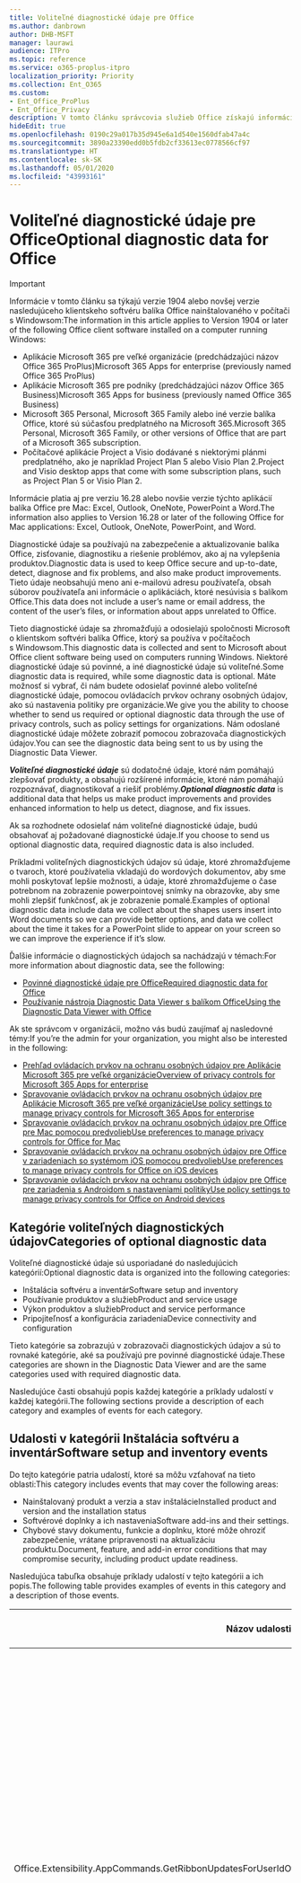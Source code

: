 ```yaml
---
title: Voliteľné diagnostické údaje pre Office
ms.author: danbrown
author: DHB-MSFT
manager: laurawi
audience: ITPro
ms.topic: reference
ms.service: o365-proplus-itpro
localization_priority: Priority
ms.collection: Ent_O365
ms.custom:
- Ent_Office_ProPlus
- Ent_Office_Privacy
description: V tomto článku správcovia služieb Office získajú informácie o voliteľných diagnostických údajoch v balíku Office vrátane niekoľkých príkladov udalostí.
hideEdit: true
ms.openlocfilehash: 0190c29a017b35d945e6a1d540e1560dfab47a4c
ms.sourcegitcommit: 3890a23390edd0b5fdb2cf33613ec0778566cf97
ms.translationtype: HT
ms.contentlocale: sk-SK
ms.lasthandoff: 05/01/2020
ms.locfileid: "43993161"
---
```

# <a name="optional-diagnostic-data-for-office"></a><span data-ttu-id="9200c-103">Voliteľné diagnostické údaje pre Office</span><span class="sxs-lookup"><span data-stu-id="9200c-103">Optional diagnostic data for Office</span></span>

> [!IMPORTANT]
> <span data-ttu-id="9200c-104">Informácie v tomto článku sa týkajú verzie 1904 alebo novšej verzie nasledujúceho klientskeho softvéru balíka Office nainštalovaného v počítači s Windowsom:</span><span class="sxs-lookup"><span data-stu-id="9200c-104">The information in this article applies to Version 1904 or later of the following Office client software installed on a computer running Windows:</span></span>
> - <span data-ttu-id="9200c-105">Aplikácie Microsoft 365 pre veľké organizácie (predchádzajúci názov Office 365 ProPlus)</span><span class="sxs-lookup"><span data-stu-id="9200c-105">Microsoft 365 Apps for enterprise (previously named Office 365 ProPlus)</span></span>
> - <span data-ttu-id="9200c-106">Aplikácie Microsoft 365 pre podniky (predchádzajúci názov Office 365 Business)</span><span class="sxs-lookup"><span data-stu-id="9200c-106">Microsoft 365 Apps for business (previously named Office 365 Business)</span></span>
> - <span data-ttu-id="9200c-107">Microsoft 365 Personal, Microsoft 365 Family alebo iné verzie balíka Office, ktoré sú súčasťou predplatného na Microsoft 365.</span><span class="sxs-lookup"><span data-stu-id="9200c-107">Microsoft 365 Personal, Microsoft 365 Family, or other versions of Office that are part of a Microsoft 365 subscription.</span></span>
> - <span data-ttu-id="9200c-108">Počítačové aplikácie Project a Visio dodávané s niektorými plánmi predplatného, ako je napríklad Project Plan 5 alebo Visio Plan 2.</span><span class="sxs-lookup"><span data-stu-id="9200c-108">Project and Visio desktop apps that come with some subscription plans, such as Project Plan 5 or Visio Plan 2.</span></span>
>
> <span data-ttu-id="9200c-109">Informácie platia aj pre verziu 16.28 alebo novšie verzie týchto aplikácií balíka Office pre Mac: Excel, Outlook, OneNote, PowerPoint a Word.</span><span class="sxs-lookup"><span data-stu-id="9200c-109">The information also applies to Version 16.28 or later of the following Office for Mac applications: Excel, Outlook, OneNote, PowerPoint, and Word.</span></span>

<span data-ttu-id="9200c-110">Diagnostické údaje sa používajú na zabezpečenie a aktualizovanie balíka Office, zisťovanie, diagnostiku a riešenie problémov, ako aj na vylepšenia produktov.</span><span class="sxs-lookup"><span data-stu-id="9200c-110">Diagnostic data is used to keep Office secure and up-to-date, detect, diagnose and fix problems, and also make product improvements.</span></span> <span data-ttu-id="9200c-111">Tieto údaje neobsahujú meno ani e-mailovú adresu používateľa, obsah súborov používateľa ani informácie o aplikáciách, ktoré nesúvisia s balíkom Office.</span><span class="sxs-lookup"><span data-stu-id="9200c-111">This data does not include a user’s name or email address, the content of the user’s files, or information about apps unrelated to Office.</span></span>

<span data-ttu-id="9200c-112">Tieto diagnostické údaje sa zhromažďujú a odosielajú spoločnosti Microsoft o klientskom softvéri balíka Office, ktorý sa používa v počítačoch s Windowsom.</span><span class="sxs-lookup"><span data-stu-id="9200c-112">This diagnostic data is collected and sent to Microsoft about Office client software being used on computers running Windows.</span></span> <span data-ttu-id="9200c-113">Niektoré diagnostické údaje sú povinné, a iné diagnostické údaje sú voliteľné.</span><span class="sxs-lookup"><span data-stu-id="9200c-113">Some diagnostic data is required, while some diagnostic data is optional.</span></span> <span data-ttu-id="9200c-114">Máte možnosť si vybrať, či nám budete odosielať povinné alebo voliteľné diagnostické údaje, pomocou ovládacích prvkov ochrany osobných údajov, ako sú nastavenia politiky pre organizácie.</span><span class="sxs-lookup"><span data-stu-id="9200c-114">We give you the ability to choose whether to send us required or optional diagnostic data through the use of privacy controls, such as policy settings for organizations.</span></span> <span data-ttu-id="9200c-115">Nám odoslané diagnostické údaje môžete zobraziť pomocou zobrazovača diagnostických údajov.</span><span class="sxs-lookup"><span data-stu-id="9200c-115">You can see the diagnostic data being sent to us by using the Diagnostic Data Viewer.</span></span>

<span data-ttu-id="9200c-116">***Voliteľné diagnostické údaje*** sú dodatočné údaje, ktoré nám pomáhajú zlepšovať produkty, a obsahujú rozšírené informácie, ktoré nám pomáhajú rozpoznávať, diagnostikovať a riešiť problémy.</span><span class="sxs-lookup"><span data-stu-id="9200c-116">***Optional diagnostic data*** is additional data that helps us make product improvements and provides enhanced information to help us detect, diagnose, and fix issues.</span></span>

<span data-ttu-id="9200c-117">Ak sa rozhodnete odosielať nám voliteľné diagnostické údaje, budú obsahovať aj požadované diagnostické údaje.</span><span class="sxs-lookup"><span data-stu-id="9200c-117">If you choose to send us optional diagnostic data, required diagnostic data is also included.</span></span>

<span data-ttu-id="9200c-118">Príkladmi voliteľných diagnostických údajov sú údaje, ktoré zhromažďujeme o tvaroch, ktoré používatelia vkladajú do wordových dokumentov, aby sme mohli poskytovať lepšie možnosti, a údaje, ktoré zhromažďujeme o čase potrebnom na zobrazenie powerpointovej snímky na obrazovke, aby sme mohli zlepšiť funkčnosť, ak je zobrazenie pomalé.</span><span class="sxs-lookup"><span data-stu-id="9200c-118">Examples of optional diagnostic data include data we collect about the shapes users insert into Word documents so we can provide better options, and data we collect about the time it takes for a PowerPoint slide to appear on your screen so we can improve the experience if it’s slow.</span></span>

<span data-ttu-id="9200c-119">Ďalšie informácie o diagnostických údajoch sa nachádzajú v témach:</span><span class="sxs-lookup"><span data-stu-id="9200c-119">For more information about diagnostic data, see the following:</span></span>

- [<span data-ttu-id="9200c-120">Povinné diagnostické údaje pre Office</span><span class="sxs-lookup"><span data-stu-id="9200c-120">Required diagnostic data for Office</span></span>](required-diagnostic-data.md)
- [<span data-ttu-id="9200c-121">Používanie nástroja Diagnostic Data Viewer s balíkom Office</span><span class="sxs-lookup"><span data-stu-id="9200c-121">Using the Diagnostic Data Viewer with Office</span></span>](https://support.office.com/article/cf761ce9-d805-4c60-a339-4e07f3182855)

<span data-ttu-id="9200c-122">Ak ste správcom v organizácii, možno vás budú zaujímať aj nasledovné témy:</span><span class="sxs-lookup"><span data-stu-id="9200c-122">If you’re the admin for your organization, you might also be interested in the following:</span></span>

- [<span data-ttu-id="9200c-123">Prehľad ovládacích prvkov na ochranu osobných údajov pre Aplikácie Microsoft 365 pre veľké organizácie</span><span class="sxs-lookup"><span data-stu-id="9200c-123">Overview of privacy controls for Microsoft 365 Apps for enterprise</span></span>](overview-privacy-controls.md)
- [<span data-ttu-id="9200c-124">Spravovanie ovládacích prvkov na ochranu osobných údajov pre Aplikácie Microsoft 365 pre veľké organizácie</span><span class="sxs-lookup"><span data-stu-id="9200c-124">Use policy settings to manage privacy controls for Microsoft 365 Apps for enterprise</span></span>](manage-privacy-controls.md)
- [<span data-ttu-id="9200c-125">Spravovanie ovládacích prvkov na ochranu osobných údajov pre Office pre Mac pomocou predvolieb</span><span class="sxs-lookup"><span data-stu-id="9200c-125">Use preferences to manage privacy controls for Office for Mac</span></span>](mac-privacy-preferences.md)
- [<span data-ttu-id="9200c-126">Spravovanie ovládacích prvkov na ochranu osobných údajov pre Office v zariadeniach so systémom iOS pomocou predvolieb</span><span class="sxs-lookup"><span data-stu-id="9200c-126">Use preferences to manage privacy controls for Office on iOS devices</span></span>](ios-privacy-preferences.md)
- [<span data-ttu-id="9200c-127">Spravovanie ovládacích prvkov na ochranu osobných údajov pre Office pre zariadenia s Androidom s nastaveniami politiky</span><span class="sxs-lookup"><span data-stu-id="9200c-127">Use policy settings to manage privacy controls for Office on Android devices</span></span>](android-privacy-controls.md)

## <a name="categories-of-optional-diagnostic-data"></a><span data-ttu-id="9200c-128">Kategórie voliteľných diagnostických údajov</span><span class="sxs-lookup"><span data-stu-id="9200c-128">Categories of optional diagnostic data</span></span>

<span data-ttu-id="9200c-129">Voliteľné diagnostické údaje sú usporiadané do nasledujúcich kategórií:</span><span class="sxs-lookup"><span data-stu-id="9200c-129">Optional diagnostic data is organized into the following categories:</span></span>

- <span data-ttu-id="9200c-130">Inštalácia softvéru a inventár</span><span class="sxs-lookup"><span data-stu-id="9200c-130">Software setup and inventory</span></span>
- <span data-ttu-id="9200c-131">Používanie produktov a služieb</span><span class="sxs-lookup"><span data-stu-id="9200c-131">Product and service usage</span></span>
- <span data-ttu-id="9200c-132">Výkon produktov a služieb</span><span class="sxs-lookup"><span data-stu-id="9200c-132">Product and service performance</span></span>
- <span data-ttu-id="9200c-133">Pripojiteľnosť a konfigurácia zariadenia</span><span class="sxs-lookup"><span data-stu-id="9200c-133">Device connectivity and configuration</span></span>

<span data-ttu-id="9200c-134">Tieto kategórie sa zobrazujú v zobrazovači diagnostických údajov a sú to rovnaké kategórie, aké sa používajú pre povinné diagnostické údaje.</span><span class="sxs-lookup"><span data-stu-id="9200c-134">These categories are shown in the Diagnostic Data Viewer and are the same categories used with required diagnostic data.</span></span>

<span data-ttu-id="9200c-135">Nasledujúce časti obsahujú popis každej kategórie a príklady udalostí v každej kategórii.</span><span class="sxs-lookup"><span data-stu-id="9200c-135">The following sections provide a description of each category and examples of events for each category.</span></span>

## <a name="software-setup-and-inventory-events"></a><span data-ttu-id="9200c-136">Udalosti v kategórii Inštalácia softvéru a inventár</span><span class="sxs-lookup"><span data-stu-id="9200c-136">Software setup and inventory events</span></span>

<span data-ttu-id="9200c-137">Do tejto kategórie patria udalostí, ktoré sa môžu vzťahovať na tieto oblasti:</span><span class="sxs-lookup"><span data-stu-id="9200c-137">This category includes events that may cover the following areas:</span></span>

- <span data-ttu-id="9200c-138">Nainštalovaný produkt a verzia a stav inštalácie</span><span class="sxs-lookup"><span data-stu-id="9200c-138">Installed product and version and the installation status</span></span>
- <span data-ttu-id="9200c-139">Softvérové doplnky a ich nastavenia</span><span class="sxs-lookup"><span data-stu-id="9200c-139">Software add-ins and their settings.</span></span>
- <span data-ttu-id="9200c-140">Chybové stavy dokumentu, funkcie a doplnku, ktoré môže ohroziť zabezpečenie, vrátane pripravenosti na aktualizáciu produktu.</span><span class="sxs-lookup"><span data-stu-id="9200c-140">Document, feature, and add-in error conditions that may compromise security, including product update readiness.</span></span>

<span data-ttu-id="9200c-141">Nasledujúca tabuľka obsahuje príklady udalostí v tejto kategórii a ich popis.</span><span class="sxs-lookup"><span data-stu-id="9200c-141">The following table provides examples of events in this category and a description of those events.</span></span>

| <span data-ttu-id="9200c-142">**Názov udalosti**</span><span class="sxs-lookup"><span data-stu-id="9200c-142">**Event name**</span></span>   | <span data-ttu-id="9200c-143">**Popis udalosti**</span><span class="sxs-lookup"><span data-stu-id="9200c-143">**Event description**</span></span>  |
| ---- | ---- |
| <span data-ttu-id="9200c-144">Office.Extensibility.AppCommands.GetRibbonUpdatesForUserId</span><span class="sxs-lookup"><span data-stu-id="9200c-144">Office.Extensibility.AppCommands.GetRibbonUpdatesForUserId</span></span> | <span data-ttu-id="9200c-145">Táto udalosť označuje, či Word úspešne aktualizuje pás s nástrojmi používateľského rozhrania Wordu, keď používateľ zmení svoju identitu.</span><span class="sxs-lookup"><span data-stu-id="9200c-145">This event indicates whether Word successfully updates the Ribbon in the Word User Interface when the user changes their identity.</span></span> <span data-ttu-id="9200c-146">Pomocou tejto udalosti rozpoznávame nesprávne nastavenie a iné problémy, ktoré by mohli ovplyvniť používateľské rozhranie balíka Office.</span><span class="sxs-lookup"><span data-stu-id="9200c-146">We use this event to detect incorrect setup and other issues that would affect the Office user interface.</span></span> |
| <span data-ttu-id="9200c-147">Office.Extensibility.AppCommands.AppCmdInstall</span><span class="sxs-lookup"><span data-stu-id="9200c-147">Office.Extensibility.AppCommands.AppCmdInstall</span></span>   | <span data-ttu-id="9200c-148">Táto udalosť poskytuje informácie o doplnku balíka Office, ktorý používateľ nainštaloval, vrátane ID aplikácie, zostavy a verzie operačného systému, úspešnosti inštalácie a trvaní inštalácie.</span><span class="sxs-lookup"><span data-stu-id="9200c-148">This event provides information about the Office add-in that the user has installed, including app ID, operating system build and version, success of installation, and duration of install.</span></span>  |

## <a name="product-and-service-usage-events"></a><span data-ttu-id="9200c-149">Udalosti v kategórii Používanie produktov a služieb</span><span class="sxs-lookup"><span data-stu-id="9200c-149">Product and service usage events</span></span>

<span data-ttu-id="9200c-150">Do tejto kategórie patria udalostí, ktoré sa môžu vzťahovať na tieto oblasti:</span><span class="sxs-lookup"><span data-stu-id="9200c-150">This category includes events that may cover the following areas:</span></span>

- <span data-ttu-id="9200c-151">Úspešnosť fungovania aplikácie.</span><span class="sxs-lookup"><span data-stu-id="9200c-151">Success of application functionality.</span></span> <span data-ttu-id="9200c-152">Obmedzené na otvorenie a zatvorenie aplikácie a dokumentov, úpravu súborov a zdieľanie súborov (spoluprácu).</span><span class="sxs-lookup"><span data-stu-id="9200c-152">Limited to opening and closing of the application and documents, file editing, and file sharing (collaboration).</span></span>
- <span data-ttu-id="9200c-153">Určenie, či sa vyskytli konkrétne udalosti funkcie, napríklad spustenie alebo ukončenie a či je funkcia spustená.</span><span class="sxs-lookup"><span data-stu-id="9200c-153">Determination if specific feature events have occurred, such as start or stop, and if feature is running.</span></span>
- <span data-ttu-id="9200c-154">Funkcie zjednodušenia ovládania balíka Office</span><span class="sxs-lookup"><span data-stu-id="9200c-154">Office accessibility features</span></span>

<span data-ttu-id="9200c-155">Nasledujúca tabuľka obsahuje príklady udalostí v tejto kategórii a ich popis.</span><span class="sxs-lookup"><span data-stu-id="9200c-155">The following table provides examples of events in this category and a description of those events.</span></span>

| <span data-ttu-id="9200c-156">**Názov udalosti**</span><span class="sxs-lookup"><span data-stu-id="9200c-156">**Event name**</span></span>   | <span data-ttu-id="9200c-157">**Popis udalosti**</span><span class="sxs-lookup"><span data-stu-id="9200c-157">**Event description**</span></span>  |
| ------ | ------- |
| <span data-ttu-id="9200c-158">Office.Word.Commanding.Highlight</span><span class="sxs-lookup"><span data-stu-id="9200c-158">Office.Word.Commanding.Highlight</span></span>  | <span data-ttu-id="9200c-159">Táto udalosť označuje, že Word vykonal príkaz na zvýraznenie textu.</span><span class="sxs-lookup"><span data-stu-id="9200c-159">This event indicates Word has executed the command to highlight text.</span></span> <span data-ttu-id="9200c-160">Táto udalosť sa používa na zistenie chýb v príkaze zvýraznenia textu.</span><span class="sxs-lookup"><span data-stu-id="9200c-160">We use this event to detect errors in the text-highlight command.</span></span>  |
| <span data-ttu-id="9200c-161">Office.Translator.AddInLoaded</span><span class="sxs-lookup"><span data-stu-id="9200c-161">Office.Translator.AddInLoaded</span></span>   | <span data-ttu-id="9200c-162">Prezenčný signál na určenie, či sa funkcia prekladača spustila úspešne načítala a vykreslila.</span><span class="sxs-lookup"><span data-stu-id="9200c-162">A heartbeat to indicate that the translator feature has been loaded and rendered successfully.</span></span>  |
| <span data-ttu-id="9200c-163">Office.Graphics.GVizInsertShape</span><span class="sxs-lookup"><span data-stu-id="9200c-163">Office.Graphics.GVizInsertShape</span></span> |<span data-ttu-id="9200c-164">Sleduje používanie funkcie Vložiť tvar vo Worde a tiež nahlasuje podrobnosti o typoch vložených tvarov a o tom, z akého zdroja boli vložené.</span><span class="sxs-lookup"><span data-stu-id="9200c-164">Tracks the usage of the Insert Shape feature in Word and also reports details of types of shapes inserted and from which source.</span></span>| 
| <span data-ttu-id="9200c-165">Office.PowerPoint.PPT.Desktop.SummaryZoomInsertionRule</span><span class="sxs-lookup"><span data-stu-id="9200c-165">Office.PowerPoint.PPT.Desktop.SummaryZoomInsertionRule</span></span>   | <span data-ttu-id="9200c-166">Táto udalosť určuje, či sa v dokumente nachádzajú nejaké sekcie, keď používateľ vkladá Náhľad obsahu, a či sa používateľ rozhodne odstrániť existujúce sekcie.</span><span class="sxs-lookup"><span data-stu-id="9200c-166">This event determines if there are any sections present in a document when the user is inserting Summary Zoom and if the user chooses to delete existing sections.</span></span> |
| <span data-ttu-id="9200c-167">Office.Security.SecureReaderHost.ProtectedViewValidation</span><span class="sxs-lookup"><span data-stu-id="9200c-167">Office.Security.SecureReaderHost.ProtectedViewValidation</span></span> | <span data-ttu-id="9200c-168">Sleduje, kedy a prečo sa súbor otvoril v chránenom zobrazení.</span><span class="sxs-lookup"><span data-stu-id="9200c-168">Tracks when and why a file is opened in Protected View.</span></span> <span data-ttu-id="9200c-169">Používa sa na diagnostikovanie stavov, kedy by sa chránené zobrazenie nemuselo správne spustiť, aby sa zaručilo, že funkcia funguje správne.</span><span class="sxs-lookup"><span data-stu-id="9200c-169">Used to diagnose conditions where Protected View may not be correctly triggered to ensure the feature is working properly.</span></span> |

## <a name="product-and-service-performance-events"></a><span data-ttu-id="9200c-170">Udalosti v kategórii Výkon produktov a služieb</span><span class="sxs-lookup"><span data-stu-id="9200c-170">Product and service performance events</span></span>

<span data-ttu-id="9200c-171">Do tejto kategórie patria udalostí, ktoré sa môžu vzťahovať na tieto oblasti:</span><span class="sxs-lookup"><span data-stu-id="9200c-171">This category includes events that may cover the following areas:</span></span>

- <span data-ttu-id="9200c-172">Neočakávané ukončenia (zlyhania) aplikácie a stav aplikácie, keď sa to stane.</span><span class="sxs-lookup"><span data-stu-id="9200c-172">Unexpected application exits (crashes) and the state of the application when that happens.</span></span>
- <span data-ttu-id="9200c-173">Dlhý čas odozvy alebo nízky výkon v prípadoch ako spustenie aplikácie alebo otvorenie súboru.</span><span class="sxs-lookup"><span data-stu-id="9200c-173">Poor response time or performance for scenarios such as application start up or opening a file.</span></span>
- <span data-ttu-id="9200c-174">Chyby funkčnosti funkcie alebo používateľského rozhrania.</span><span class="sxs-lookup"><span data-stu-id="9200c-174">Errors in functionality of a feature or user experience.</span></span>

<span data-ttu-id="9200c-175">Nasledujúca tabuľka obsahuje príklady udalostí v tejto kategórii a ich popis.</span><span class="sxs-lookup"><span data-stu-id="9200c-175">The following table provides examples of events in this category and a description of those events.</span></span>

| <span data-ttu-id="9200c-176">**Názov udalosti**</span><span class="sxs-lookup"><span data-stu-id="9200c-176">**Event name**</span></span>    | <span data-ttu-id="9200c-177">**Popis udalosti**</span><span class="sxs-lookup"><span data-stu-id="9200c-177">**Event description**</span></span>   |
| --------------- | -------------- |
| <span data-ttu-id="9200c-178">Office.Word.Word.CoreSaveTime100ns</span><span class="sxs-lookup"><span data-stu-id="9200c-178">Office.Word.Word.CoreSaveTime100ns</span></span>     | <span data-ttu-id="9200c-179">V tejto udalosti sa zaznamenáva výkon aktivity ukladania dokumentu vo Worde.</span><span class="sxs-lookup"><span data-stu-id="9200c-179">This event logs the performance of a document save activity by Word.</span></span> <span data-ttu-id="9200c-180">Táto udalosť sa používa na zistenie chýb a problémov s výkonom v aktivite ukladania súboru vo Worde.</span><span class="sxs-lookup"><span data-stu-id="9200c-180">We use this event to detect errors and performance issues in the Word save document activity.</span></span>|
| <span data-ttu-id="9200c-181">Office.Identity.SignInForWamAccountAad</span><span class="sxs-lookup"><span data-stu-id="9200c-181">Office.Identity.SignInForWamAccountAad</span></span>  | <span data-ttu-id="9200c-182">Táto udalosť sa odošle, keď je používateľ prihlásený v konte služby Azure Active Directory s knižnicou Web Account Manager (WAM).</span><span class="sxs-lookup"><span data-stu-id="9200c-182">This event is sent when a user is signed in to an Azure Active Directory account with Web Account Manager (WAM) library.</span></span> <span data-ttu-id="9200c-183">Táto udalosť odosiela metaúdaje, ako sú napríklad názov aplikácie, verzia aplikácie chybový kód, ak aplikácia zlyhala.</span><span class="sxs-lookup"><span data-stu-id="9200c-183">This event sends metadata such as AppName, AppVersion, and ErrorCode if the event failed.</span></span> |
| <span data-ttu-id="9200c-184">Office.PowerPoint.PPT.Desktop.FileOpen.FirstSlideMasterThumbnailRenderTime</span><span class="sxs-lookup"><span data-stu-id="9200c-184">Office.PowerPoint.PPT.Desktop.FileOpen.FirstSlideMasterThumbnailRenderTime</span></span> | <span data-ttu-id="9200c-185">Táto udalosť zhromažďuje čas potrebný na vykreslenie miniatúry predlohy prvej snímky v PowerPointe.</span><span class="sxs-lookup"><span data-stu-id="9200c-185">This event collects the length of time it takes to render the first slide master thumbnail in PowerPoint.</span></span>  |
| <span data-ttu-id="9200c-186">Office.Extensibility.Diagnostics</span><span class="sxs-lookup"><span data-stu-id="9200c-186">Office.Extensibility.Diagnostics</span></span>   | <span data-ttu-id="9200c-187">Táto udalosť poskytuje všeobecné diagnostické informácie pre doplnky balíka Office, ako sú napríklad správy o zlyhaní na ladenie.</span><span class="sxs-lookup"><span data-stu-id="9200c-187">This event provides general diagnostic information for Office add-ins, such as crash reports for debugging.</span></span>|

## <a name="device-connectivity-and-configuration-events"></a><span data-ttu-id="9200c-188">Udalosti v kategórii Pripojiteľnosť a konfigurácia zariadenia</span><span class="sxs-lookup"><span data-stu-id="9200c-188">Device connectivity and configuration events</span></span>

<span data-ttu-id="9200c-189">Do tejto kategórie patria udalostí, ktoré sa môžu vzťahovať na tieto oblasti:</span><span class="sxs-lookup"><span data-stu-id="9200c-189">This category includes events that may cover the following areas:</span></span>

- <span data-ttu-id="9200c-190">Stav sieťového pripojenia a nastavenia zariadenia, napríklad pamäte.</span><span class="sxs-lookup"><span data-stu-id="9200c-190">Network connection state and device settings, such as memory.</span></span>

<span data-ttu-id="9200c-191">Nasledujúca tabuľka obsahuje príklady udalostí v tejto kategórii a ich popis.</span><span class="sxs-lookup"><span data-stu-id="9200c-191">The following table provides examples of events in this category and a description of those events.</span></span>

| <span data-ttu-id="9200c-192">**Názov udalosti**</span><span class="sxs-lookup"><span data-stu-id="9200c-192">**Event name**</span></span>                    | <span data-ttu-id="9200c-193">**Popis udalosti**</span><span class="sxs-lookup"><span data-stu-id="9200c-193">**Event description**</span></span>                                                                                                                                                     |
| ------ | ----- |
| <span data-ttu-id="9200c-194">Office.Graphics.ArtViewValidate</span><span class="sxs-lookup"><span data-stu-id="9200c-194">Office.Graphics.ArtViewValidate</span></span> | <span data-ttu-id="9200c-195">Táto udalosť zaznamenáva overenie výsledkov zobrazenia grafických prvkov, ktoré podporuje grafické používateľské rozhranie.</span><span class="sxs-lookup"><span data-stu-id="9200c-195">This event logs validation the results of Graphics View that supports Graphics User Interface.</span></span> <span data-ttu-id="9200c-196">Pomocou tejto udalosti zhromažďujeme údaje o používaní a chybách týkajúce sa vykresľovania grafických prvkov.</span><span class="sxs-lookup"><span data-stu-id="9200c-196">We use the event to collect usage and error data about graphics rendering.</span></span> |
| <span data-ttu-id="9200c-197">Office.Graphics.ARCExceptionScope</span><span class="sxs-lookup"><span data-stu-id="9200c-197">Office.Graphics.ARCExceptionScope</span></span> | <span data-ttu-id="9200c-198">Táto udalosť sleduje zlyhania vykresľovania pochádzajúce z nástroja vykresľovania.</span><span class="sxs-lookup"><span data-stu-id="9200c-198">This event tracks rendering failures coming from the rendering engine.</span></span> |
| <span data-ttu-id="9200c-199">Office.Extensibility.ODPLatency</span><span class="sxs-lookup"><span data-stu-id="9200c-199">Office.Extensibility.ODPLatency</span></span>   | <span data-ttu-id="9200c-200">Táto udalosť poskytuje informácie o sieťovom pripojení a rýchlosti používateľa.</span><span class="sxs-lookup"><span data-stu-id="9200c-200">This event provides information about the user’s network connection and speed.</span></span>     |
